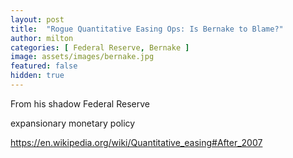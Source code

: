 ```yaml
---
layout: post
title:  "Rogue Quantitative Easing Ops: Is Bernake to Blame?"
author: milton
categories: [ Federal Reserve, Bernake ]
image: assets/images/bernake.jpg
featured: false
hidden: true
---
```


From his shadow Federal Reserve

expansionary monetary policy

https://en.wikipedia.org/wiki/Quantitative_easing#After_2007